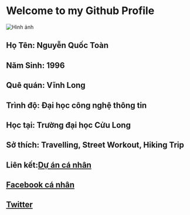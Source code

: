 

# Welcome to my Github Profile

![Hình ảnh](https://f32-org-zp.zdn.vn/79d2e38b5c7eb620ef6f.jpg)

## Họ Tên: Nguyễn Quốc Toàn
## Năm Sinh: 1996
## Quê quán: Vĩnh Long
## Trình độ: Đại học công nghệ  thông tin
## Học tại: Trường đại học Cửu Long
## Sở thích: Travelling, Street Workout, Hiking Trip


## Liên kết:[Dự án cá nhân](https://github.com/quoctoan1702/quoctoan1702)

## [Facebook cá nhân](https://facebook.com/quoctoan1702)

## [Twitter](https://twitter.com/quoctoan1702)

